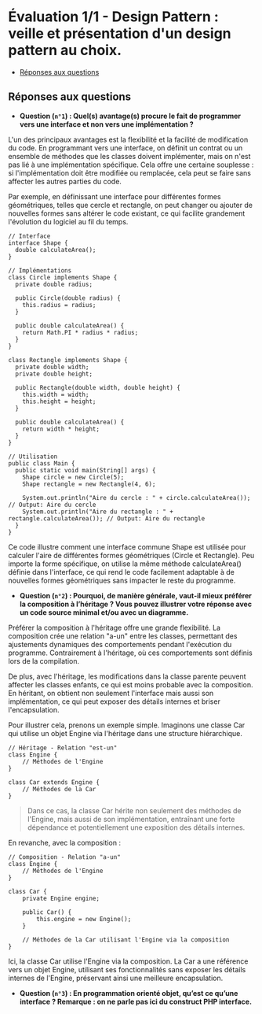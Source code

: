 # Évaluation 1/1 - Design Pattern : veille et présentation d'un design pattern au choix.

- [Réponses aux questions](#réponses-aux-questions)

## Réponses aux questions

- **Question (`n°1`) : Quel(s) avantage(s) procure le fait de programmer vers une interface et non vers une implémentation ?**

L'un des principaux avantages est la flexibilité et la facilité de modification du code. En programmant vers une interface, on définit un contrat ou un ensemble de méthodes que les classes doivent implémenter, mais on n'est pas lié à une implémentation spécifique. Cela offre une certaine souplesse : si l'implémentation doit être modifiée ou remplacée, cela peut se faire sans affecter les autres parties du code.

Par exemple, en définissant une interface pour différentes formes géométriques, telles que cercle et rectangle, on peut changer ou ajouter de nouvelles formes sans altérer le code existant, ce qui facilite grandement l'évolution du logiciel au fil du temps.

~~~
// Interface
interface Shape {
  double calculateArea();
}

// Implémentations
class Circle implements Shape {
  private double radius;

  public Circle(double radius) {
    this.radius = radius;
  }

  public double calculateArea() {
    return Math.PI * radius * radius;
  }
}

class Rectangle implements Shape {
  private double width;
  private double height;

  public Rectangle(double width, double height) {
    this.width = width;
    this.height = height;
  }

  public double calculateArea() {
    return width * height;
  }
}

// Utilisation
public class Main {
  public static void main(String[] args) {
    Shape circle = new Circle(5);
    Shape rectangle = new Rectangle(4, 6);

    System.out.println("Aire du cercle : " + circle.calculateArea()); // Output: Aire du cercle
    System.out.println("Aire du rectangle : " + rectangle.calculateArea()); // Output: Aire du rectangle
  }
}
~~~

Ce code illustre comment une interface commune Shape est utilisée pour calculer l'aire de différentes formes géométriques (Circle et Rectangle). Peu importe la forme spécifique, on utilise la même méthode calculateArea() définie dans l'interface, ce qui rend le code facilement adaptable à de nouvelles formes géométriques sans impacter le reste du programme.

- **Question (`n°2`) : Pourquoi, de manière générale, vaut-il mieux préférer la composition à l’héritage ? Vous pouvez illustrer votre réponse avec un code source minimal et/ou avec un diagramme.**

Préférer la composition à l'héritage offre une grande flexibilité. La composition crée une relation "a-un" entre les classes, permettant des ajustements dynamiques des comportements pendant l'exécution du programme. Contrairement à l'héritage, où ces comportements sont définis lors de la compilation. 

De plus, avec l'héritage, les modifications dans la classe parente peuvent affecter les classes enfants, ce qui est moins probable avec la composition. En héritant, on obtient non seulement l'interface mais aussi son implémentation, ce qui peut exposer des détails internes et briser l'encapsulation.

Pour illustrer cela, prenons un exemple simple. Imaginons une classe Car qui utilise un objet Engine via l'héritage dans une structure hiérarchique.

~~~
// Héritage - Relation "est-un"
class Engine {
    // Méthodes de l'Engine
}

class Car extends Engine {
    // Méthodes de la Car
}
~~~

> Dans ce cas, la classe Car hérite non seulement des méthodes de l'Engine, mais aussi de son implémentation, entraînant une forte dépendance et potentiellement une exposition des détails internes.

En revanche, avec la composition :

~~~
// Composition - Relation "a-un"
class Engine {
    // Méthodes de l'Engine
}

class Car {
    private Engine engine;

    public Car() {
        this.engine = new Engine();
    }

    // Méthodes de la Car utilisant l'Engine via la composition
}
~~~

Ici, la classe Car utilise l'Engine via la composition. La Car a une référence vers un objet Engine, utilisant ses fonctionnalités sans exposer les détails internes de l'Engine, préservant ainsi une meilleure encapsulation.

- **Question (`n°3`) : En programmation orienté objet, qu’est ce qu’une interface ? Remarque : on ne parle pas ici du construct PHP interface.**

